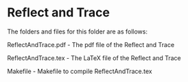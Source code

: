 # Reflect and Trace

The folders and files for this folder are as follows:

ReflectAndTrace.pdf - The pdf file of the Reflect and Trace

ReflectAndTrace.tex - The LaTeX file of the Reflect and Trace

Makefile - Makefile to compile ReflectAndTrace.tex
